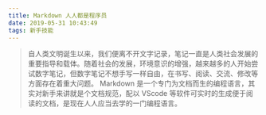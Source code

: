```yaml
---
title: Markdown 人人都是程序员
date: 2019-05-31 10:43:49
tags: 新手技能
---
```

> 自人类文明诞生以来，我们便离不开文字记录，笔记一直是人类社会发展的重要指导和载体。随着社会的发展，环境意识的增强，越来越多的人开始尝试数字笔记，但数字笔记不想手写一样自由，在书写、阅读、交流、修改等方面存在着重大问题。
> Markdown 是一个专门为文档而生的编程语言，其实对新手来讲就是个文档规范，配以 VScode 等软件可实时的生成便于阅读的文档，是现在人人应当去学的一门编程语言。

### 